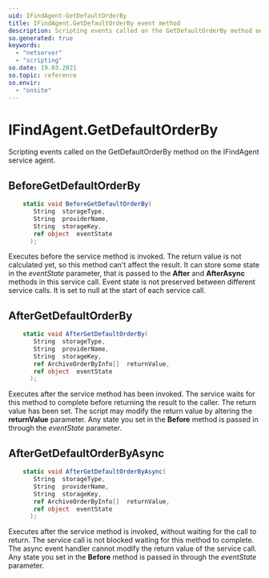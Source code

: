 ```yaml
---
uid: IFindAgent-GetDefaultOrderBy
title: IFindAgent.GetDefaultOrderBy event method
description: Scripting events called on the GetDefaultOrderBy method on the IFindAgent service agent.
so.generated: true
keywords:
  - "netserver"
  - "scripting"
so.date: 19.03.2021
so.topic: reference
so.envir:
  - "onsite"
---
```

# IFindAgent.GetDefaultOrderBy

Scripting events called on the <see cref='M:SuperOffice.CRM.Services.IFindAgent.GetDefaultOrderBy'>GetDefaultOrderBy</see> method on the <see cref='IFindAgent'>IFindAgent</see>  service agent.

## BeforeGetDefaultOrderBy
```cs
    static void BeforeGetDefaultOrderBy(
       String  storageType,
       String  providerName,
       String  storageKey,
       ref object  eventState
      );
```
Executes before the service method is invoked.
The return value is not calculated yet, so this method can't affect the result.
It can store some state in the *eventState* parameter, that is passed to the **After** and **AfterAsync** methods in this service call.
Event state is not preserved between different service calls. It is set to null at the start of each service call.
## AfterGetDefaultOrderBy
```cs
    static void AfterGetDefaultOrderBy(
       String  storageType,
       String  providerName,
       String  storageKey,
       ref ArchiveOrderByInfo[]  returnValue,
       ref object  eventState
      );
```
Executes after the service method has been invoked. The service waits for this method to complete before returning the result to the caller.
The return value has been set. The script may modify the return value by altering the **returnValue** parameter.
Any state you set in the **Before** method is passed in through the *eventState* parameter.
## AfterGetDefaultOrderByAsync
```cs
    static void AfterGetDefaultOrderByAsync(
       String  storageType,
       String  providerName,
       String  storageKey,
       ref ArchiveOrderByInfo[]  returnValue,
       ref object  eventState
      );
```
Executes after the service method is invoked, without waiting for the call to return.
The service call is not blocked waiting for this method to complete.
The async event handler cannot modify the return value of the service call.
Any state you set in the **Before** method is passed in through the *eventState* parameter.

